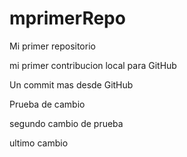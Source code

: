 # mprimerRepo
Mi primer repositorio

mi primer contribucion local para GitHub

Un commit mas desde GitHub

Prueba de cambio 

segundo cambio de prueba

ultimo cambio